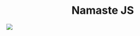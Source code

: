 <h1 align="center">Namaste JS</h1>
<img src="https://c4.wallpaperflare.com/wallpaper/294/834/442/reactjs-facebook-javascript-minimalism-wallpaper-preview.jpg">